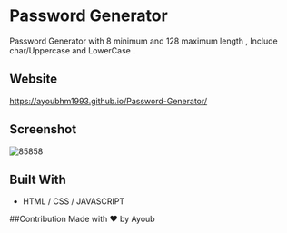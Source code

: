 # Password Generator
Password Generator with 8 minimum and 128 maximum length , Include char/Uppercase and LowerCase .
## Website
https://ayoubhm1993.github.io/Password-Generator/

## Screenshot
![85858](https://user-images.githubusercontent.com/70945176/95706747-48ce5a00-0c1d-11eb-95ad-6eeaa1cfc106.jpg)


## Built With
- HTML / CSS / JAVASCRIPT

##Contribution
Made with ❤️ by Ayoub




